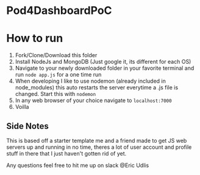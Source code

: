 # Pod4DashboardPoC

# How to run
1. Fork/Clone/Download this folder
2. Install NodeJs and MongoDB (Just google it, its different for each OS)
3. Navigate to your newly downloaded folder in your favorite terminal and run  `node app.js` for a one time run
4. When developing I like to use nodemon (already included in node_modules) this auto restarts the server everytime a .js file is changed. Start this with  `nodemon`
5. In any web browser of your choice navigate to `localhost:7000`
6. Voilla

## Side Notes
This is based off a starter template me and a friend made to get JS web servers up and running in no time, theres a lot of user account and profile stuff in there that I just haven't gotten rid of yet. 

Any questions feel free to hit me up on slack @Eric Udlis

